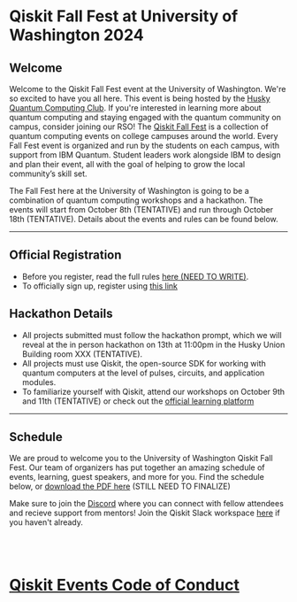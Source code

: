# Qiskit Fall Fest at University of Washington 2024

## Welcome
Welcome to the Qiskit Fall Fest event at the University of Washington. We're so excited to have you all here. This event is being hosted by the [Husky Quantum Computing Club](https://qiskit.org). If you're interested in learning more about quantum computing and staying engaged with the quantum community on campus, consider joining our RSO!
The [Qiskit Fall Fest](https://medium.com/qiskit/introducing-the-qiskit-fall-fest-feb8456b557) is a collection of quantum computing events on college campuses around the world. Every Fall Fest event is organized and run by the students on each campus, with support from IBM Quantum. Student leaders work alongside IBM to design and plan their event, all with the goal of helping to grow the local community’s skill set.

The Fall Fest here at the University of Washington is going to be a combination of quantum computing workshops and a hackathon. The events will start from October 8th (TENTATIVE) and run through October 18th (TENTATIVE). Details about the events and rules can be found below.

--------------------------------
## Official Registration
- Before you register, read the full rules [here (NEED TO WRITE)]().
- To officially sign up, register using [this link](https://forms.gle/GDQgB6MrG15SLRmaA)


## Hackathon Details
- All projects submitted must follow the hackathon prompt, which we will reveal at the in person hackathon on 13th at 11:00pm in the Husky Union Building room XXX (TENTATIVE).
- All projects must use Qiskit, the open-source SDK for working with quantum computers at the level of pulses, circuits, and application modules.
- To familiarize yourself with Qiskit, attend our workshops on October 9th and 11th (TENTATIVE) or check out the [official learning platform](https://qiskit.org/learn/)


--------------------------------
## Schedule

We are proud to welcome you to the University of Washington Qiskit Fall Fest. Our team of organizers has put together an amazing schedule of events, learning, guest speakers, and more for you. Find the schedule below, or [download the PDF here]() (STILL NEED TO FINALIZE)




Make sure to join the [Discord](https://discord.com) where you can connect with fellow attendees and recieve support from mentors! Join the Qiskit Slack workspace [here](https://ibm.co/joinqiskitslack) if you haven't already. 

<br><br>
# [Qiskit Events Code of Conduct](https://github.com/Qiskit/qiskit/blob/master/CODE_OF_CONDUCT.md)
